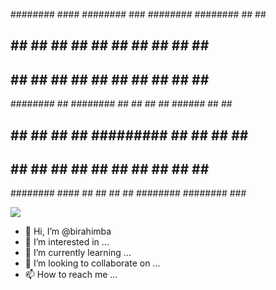 
########  #### ########     ###    ########  ######## ##     ## 
##     ##  ##  ##     ##   ## ##   ##     ## ##       ##     ## 
##     ##  ##  ##     ##  ##   ##  ##     ## ##       ##     ## 
########   ##  ########  ##     ## ##     ## ######   ##     ## 
##     ##  ##  ##   ##   ######### ##     ## ##        ##   ##  
##     ##  ##  ##    ##  ##     ## ##     ## ##         ## ##   
########  #### ##     ## ##     ## ########  ########    ###   


![](https://img.shields.io/badge/<WORD_ON_LEFT>-<WORD_ON_RIGHT>-informational?style=flat&logo=<LOGO_NAME>&logoColor=white&color=2bbc8a)



- 👋 Hi, I’m @birahimba 
- 👀 I’m interested in ...
- 🌱 I’m currently learning ...
- 💞️ I’m looking to collaborate on ...
- 📫 How to reach me ...

<!---
birahimba/birahimba is a ✨ special ✨ repository because its `README.md` (this file) appears on your GitHub profile.
You can click the Preview link to take a look at your changes.
--->
